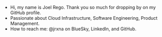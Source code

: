 - Hi, my name is Joel Rego. Thank you so much for dropping by on my GitHub profile. 
- Passionate about Cloud Infrastructure, Software Engineering, Product Management. 
- How to reach me: @jrxna on BlueSky, LinkedIn, and GitHub.

